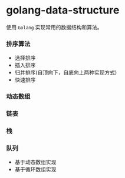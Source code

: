 # golang-data-structure

使用 `Golang` 实现常用的数据结构和算法。

### 排序算法
- 选择排序
- 插入排序
- 归并排序(自顶向下，自底向上两种实现方式)
- 快速排序

### 动态数组
### 链表
### 栈
### 队列
- 基于动态数组实现
- 基于循环数组实现

